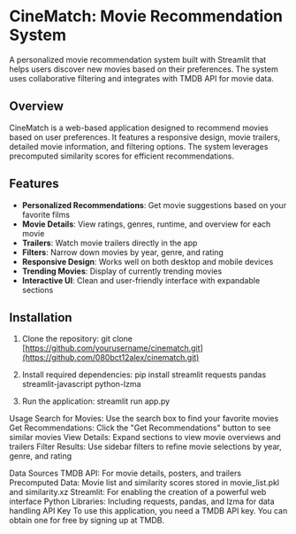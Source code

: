 # CineMatch: Movie Recommendation System

A personalized movie recommendation system built with Streamlit that helps users discover new movies based on their preferences. The system uses collaborative filtering and integrates with TMDB API for movie data.

## Overview

CineMatch is a web-based application designed to recommend movies based on user preferences. It features a responsive design, movie trailers, detailed movie information, and filtering options. The system leverages precomputed similarity scores for efficient recommendations.

## Features

- **Personalized Recommendations**: Get movie suggestions based on your favorite films
- **Movie Details**: View ratings, genres, runtime, and overview for each movie
- **Trailers**: Watch movie trailers directly in the app
- **Filters**: Narrow down movies by year, genre, and rating
- **Responsive Design**: Works well on both desktop and mobile devices
- **Trending Movies**: Display of currently trending movies
- **Interactive UI**: Clean and user-friendly interface with expandable sections

## Installation

1. Clone the repository:
   git clone [https://github.com/yourusername/cinematch.git](https://github.com/080bct12alex/cinematch.git)

2. Install required dependencies:
     pip install streamlit requests pandas streamlit-javascript python-lzma

3. Run the application:
    streamlit run app.py

Usage
Search for Movies: Use the search box to find your favorite movies
Get Recommendations: Click the "Get Recommendations" button to see similar movies
View Details: Expand sections to view movie overviews and trailers
Filter Results: Use sidebar filters to refine movie selections by year, genre, and rating



Data Sources
TMDB API: For movie details, posters, and trailers
Precomputed Data: Movie list and similarity scores stored in movie_list.pkl and similarity.xz
Streamlit: For enabling the creation of a powerful web interface
Python Libraries: Including requests, pandas, and lzma for data handling
API Key
To use this application, you need a TMDB API key. You can obtain one for free by signing up at TMDB.

